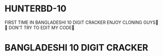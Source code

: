 # HUNTERBD-10
FIRST TIME IN       BANGLADESHI 10 DIGIT CRACKER       ENJOY CLONING GUYS🥰😍      DON'T TRY TO EDIT MY CODE🤧

# BANGLADESHI 10 DIGIT CRACKER
